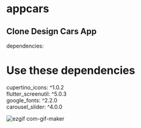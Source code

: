 # appcars

## Clone Design Cars App

dependencies:<br/>
  # Use these dependencies<br/>
  cupertino_icons: ^1.0.2<br/>
  flutter_screenutil: ^5.0.3<br/>
  google_fonts: ^2.2.0<br/>
  carousel_slider: ^4.0.0<br/>


![ezgif com-gif-maker](https://user-images.githubusercontent.com/31463345/150287742-1525e035-1c55-40ae-a884-f342904457b3.gif)



